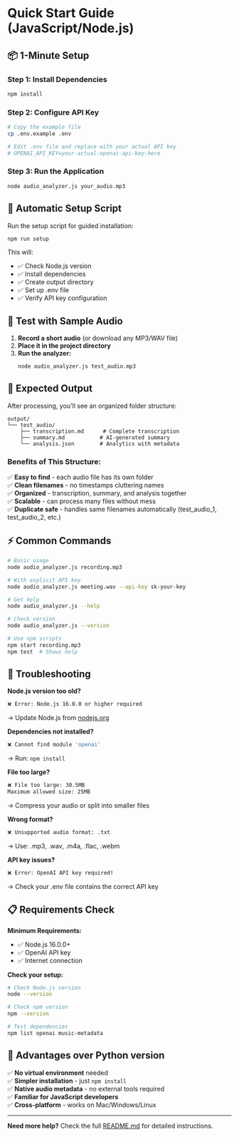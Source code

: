 # Quick Start Guide (JavaScript/Node.js)

## 📦 1-Minute Setup

### Step 1: Install Dependencies
```bash
npm install
```

### Step 2: Configure API Key
```bash
# Copy the example file
cp .env.example .env

# Edit .env file and replace with your actual API key
# OPENAI_API_KEY=your-actual-openai-api-key-here
```

### Step 3: Run the Application
```bash
node audio_analyzer.js your_audio.mp3
```

## 🔧 Automatic Setup Script

Run the setup script for guided installation:

```bash
npm run setup
```

This will:
- ✅ Check Node.js version
- ✅ Install dependencies  
- ✅ Create output directory
- ✅ Set up .env file
- ✅ Verify API key configuration

## 🎵 Test with Sample Audio

1. **Record a short audio** (or download any MP3/WAV file)
2. **Place it in the project directory**  
3. **Run the analyzer:**
   ```bash
   node audio_analyzer.js test_audio.mp3
   ```

## 📁 Expected Output

After processing, you'll see an organized folder structure:
```
output/
└── test_audio/
    ├── transcription.md      # Complete transcription
    ├── summary.md           # AI-generated summary
    └── analysis.json        # Analytics with metadata
```

### Benefits of This Structure:
✅ **Easy to find** - each audio file has its own folder  
✅ **Clean filenames** - no timestamps cluttering names  
✅ **Organized** - transcription, summary, and analysis together  
✅ **Scalable** - can process many files without mess  
✅ **Duplicate safe** - handles same filenames automatically (test_audio_1, test_audio_2, etc.)

## ⚡ Common Commands

```bash
# Basic usage
node audio_analyzer.js recording.mp3

# With explicit API key
node audio_analyzer.js meeting.wav --api-key sk-your-key

# Get help
node audio_analyzer.js --help

# Check version
node audio_analyzer.js --version

# Use npm scripts
npm start recording.mp3
npm test  # Shows help
```

## 🚨 Troubleshooting

**Node.js version too old?**
```bash
❌ Error: Node.js 16.0.0 or higher required
```
→ Update Node.js from [nodejs.org](https://nodejs.org/)

**Dependencies not installed?**
```bash
❌ Cannot find module 'openai'
```
→ Run: `npm install`

**File too large?**
```bash
❌ File too large: 30.5MB
Maximum allowed size: 25MB
```
→ Compress your audio or split into smaller files

**Wrong format?**  
```bash
❌ Unsupported audio format: .txt
```
→ Use: .mp3, .wav, .m4a, .flac, .webm

**API key issues?**
```bash
❌ Error: OpenAI API key required!
```
→ Check your .env file contains the correct API key

## 📋 Requirements Check

**Minimum Requirements:**
- ✅ Node.js 16.0.0+ 
- ✅ OpenAI API key
- ✅ Internet connection

**Check your setup:**
```bash
# Check Node.js version
node --version

# Check npm version  
npm --version

# Test dependencies
npm list openai music-metadata
```

## 🎯 Advantages over Python version

✅ **No virtual environment** needed  
✅ **Simpler installation** - just `npm install`  
✅ **Native audio metadata** - no external tools required  
✅ **Familiar for JavaScript developers**  
✅ **Cross-platform** - works on Mac/Windows/Linux  

---

**Need more help?** Check the full [README.md](README.md) for detailed instructions.